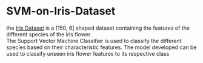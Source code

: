 # SVM-on-Iris-Dataset
the [Iris Dataset](https://drive.google.com/file/d/1M5fbY5iYKB8OeXhrZsCXcpTQUwp31n6B/view?usp=sharing) is a [150, 6] shaped dataset containing the features of the different species of the iris flower.  
The Support Vector Machine Classifier is used to classify the different species based on their characteristic features. 
The model developed can be used to classify unseen iris flower features to its respective class
